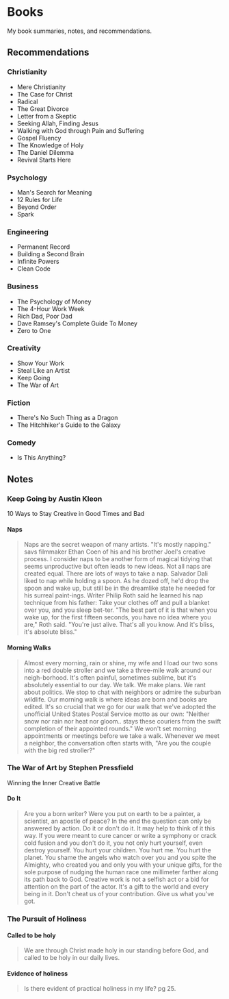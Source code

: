# Books
My book summaries, notes, and recommendations.

## Recommendations
### Christianity
- Mere Christianity
- The Case for Christ
- Radical
- The Great Divorce
- Letter from a Skeptic
- Seeking Allah, Finding Jesus
- Walking with God through Pain and Suffering
- Gospel Fluency
- The Knowledge of Holy
- The Daniel Dilemma
- Revival Starts Here

### Psychology
- Man's Search for Meaning
- 12 Rules for Life
- Beyond Order
- Spark

### Engineering
- Permanent Record
- Building a Second Brain
- Infinite Powers
- Clean Code

### Business
- The Psychology of Money
- The 4-Hour Work Week
- Rich Dad, Poor Dad
- Dave Ramsey's Complete Guide To Money
- Zero to One

### Creativity
- Show Your Work
- Steal Like an Artist
- Keep Going
- The War of Art

### Fiction
- There's No Such Thing as a Dragon
- The Hitchhiker's Guide to the Galaxy

### Comedy
- Is This Anything?

## Notes

### Keep Going by Austin Kleon
10 Ways to Stay Creative in Good Times and Bad

#### Naps
> Naps are the secret weapon of many artists. "It's mostly napping." savs filmmaker Ethan Coen of his and his brother Joel's creative process. I consider naps to be another form of magical tidying that seems unproductive but often leads to new ideas.
Not all naps are created equal. There are lots of ways to take a nap. Salvador Dali liked to nap while holding a spoon. As he dozed off, he'd drop the spoon and wake up, but still be in the dreamlike state he needed for his surreal paint-ings. Writer Philip Roth said he learned his nap technique from his father: Take your clothes off and pull a blanket over you, and you sleep bet-ter. "The best part of it is that when you wake up, for the first fifteen seconds, you have no idea where you are," Roth said. "You're just alive. That's all you know. And it's bliss, it's absolute bliss."

#### Morning Walks
> Almost every morning, rain or shine, my wife and I load our two sons into a red double stroller and we take a three-mile walk around our neigh-borhood. It's often painful, sometimes sublime, but it's absolutely essential to our day. We talk.
We make plans. We rant about politics. We stop to chat with neighbors or admire the suburban wildlife.
Our morning walk is where ideas are born and books are edited. It's so crucial that we go for our walk that we've adopted the unofficial United States Postal Service motto as our own:
"Neither snow nor rain nor heat nor gloom.. stays these couriers from the swift completion of their appointed rounds." We won't set morning appointments or meetings before we take a walk. Whenever we meet a neighbor, the conversation often starts with, "Are you the couple with the big red stroller?"

### The War of Art by Stephen Pressfield
Winning the Inner Creative Battle

#### Do It
> Are you a born writer? Were you put on earth to be a painter, a scientist, an apostle of peace? In the end the question can only be answered by action.
Do it or don't do it.
It may help to think of it this way. If you were meant to cure cancer or write a symphony or crack cold fusion and you don't do it, you not only hurt yourself, even destroy yourself. You hurt your children.
You hurt me. You hurt the planet.
You shame the angels who watch over you and you spite the Almighty, who created you and only you with your unique gifts, for the sole purpose of nudging the human race one millimeter farther along its path back to God.
Creative work is not a selfish act or a bid for attention on the part of the actor. It's a gift to the world and every being in it.
Don't cheat us of your contribution. Give us what you've got.

### The Pursuit of Holiness

#### Called to be holy
> We are through Christ made holy in our standing before God, and called to be holy in our daily lives.

#### Evidence of holiness
> Is there evident of practical holiness in my life? pg 25.
